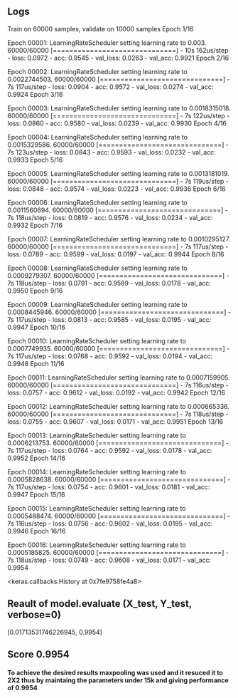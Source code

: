 ## Logs 

Train on 60000 samples, validate on 10000 samples
Epoch 1/16

Epoch 00001: LearningRateScheduler setting learning rate to 0.003.
60000/60000 [==============================] - 10s 162us/step - loss: 0.0972 - acc: 0.9545 - val_loss: 0.0263 - val_acc: 0.9921
Epoch 2/16

Epoch 00002: LearningRateScheduler setting learning rate to 0.0022744503.
60000/60000 [==============================] - 7s 117us/step - loss: 0.0904 - acc: 0.9572 - val_loss: 0.0274 - val_acc: 0.9924
Epoch 3/16

Epoch 00003: LearningRateScheduler setting learning rate to 0.0018315018.
60000/60000 [==============================] - 7s 122us/step - loss: 0.0860 - acc: 0.9580 - val_loss: 0.0239 - val_acc: 0.9930
Epoch 4/16

Epoch 00004: LearningRateScheduler setting learning rate to 0.0015329586.
60000/60000 [==============================] - 7s 123us/step - loss: 0.0843 - acc: 0.9593 - val_loss: 0.0232 - val_acc: 0.9933
Epoch 5/16

Epoch 00005: LearningRateScheduler setting learning rate to 0.0013181019.
60000/60000 [==============================] - 7s 119us/step - loss: 0.0848 - acc: 0.9574 - val_loss: 0.0223 - val_acc: 0.9936
Epoch 6/16

Epoch 00006: LearningRateScheduler setting learning rate to 0.0011560694.
60000/60000 [==============================] - 7s 118us/step - loss: 0.0819 - acc: 0.9576 - val_loss: 0.0234 - val_acc: 0.9932
Epoch 7/16

Epoch 00007: LearningRateScheduler setting learning rate to 0.0010295127.
60000/60000 [==============================] - 7s 117us/step - loss: 0.0789 - acc: 0.9599 - val_loss: 0.0197 - val_acc: 0.9944
Epoch 8/16

Epoch 00008: LearningRateScheduler setting learning rate to 0.0009279307.
60000/60000 [==============================] - 7s 118us/step - loss: 0.0791 - acc: 0.9589 - val_loss: 0.0178 - val_acc: 0.9950
Epoch 9/16

Epoch 00009: LearningRateScheduler setting learning rate to 0.0008445946.
60000/60000 [==============================] - 7s 117us/step - loss: 0.0813 - acc: 0.9585 - val_loss: 0.0195 - val_acc: 0.9947
Epoch 10/16

Epoch 00010: LearningRateScheduler setting learning rate to 0.0007749935.
60000/60000 [==============================] - 7s 117us/step - loss: 0.0768 - acc: 0.9592 - val_loss: 0.0194 - val_acc: 0.9948
Epoch 11/16

Epoch 00011: LearningRateScheduler setting learning rate to 0.0007159905.
60000/60000 [==============================] - 7s 116us/step - loss: 0.0757 - acc: 0.9612 - val_loss: 0.0192 - val_acc: 0.9942
Epoch 12/16

Epoch 00012: LearningRateScheduler setting learning rate to 0.000665336.
60000/60000 [==============================] - 7s 118us/step - loss: 0.0755 - acc: 0.9607 - val_loss: 0.0171 - val_acc: 0.9951
Epoch 13/16

Epoch 00013: LearningRateScheduler setting learning rate to 0.0006213753.
60000/60000 [==============================] - 7s 117us/step - loss: 0.0764 - acc: 0.9592 - val_loss: 0.0178 - val_acc: 0.9952
Epoch 14/16

Epoch 00014: LearningRateScheduler setting learning rate to 0.0005828638.
60000/60000 [==============================] - 7s 117us/step - loss: 0.0754 - acc: 0.9601 - val_loss: 0.0181 - val_acc: 0.9947
Epoch 15/16

Epoch 00015: LearningRateScheduler setting learning rate to 0.0005488474.
60000/60000 [==============================] - 7s 116us/step - loss: 0.0756 - acc: 0.9602 - val_loss: 0.0195 - val_acc: 0.9946
Epoch 16/16

Epoch 00016: LearningRateScheduler setting learning rate to 0.0005185825.
60000/60000 [==============================] - 7s 118us/step - loss: 0.0749 - acc: 0.9608 - val_loss: 0.0171 - val_acc: 0.9954

<keras.callbacks.History at 0x7fe9758fe4a8>





## Reault of model.evaluate (X_test, Y_test, verbose=0)
[0.01713531746226945, 0.9954]

## Score 0.9954


#### To achieve the desired results maxpooling was used and it resuced it to 2X2 thus by maintaing the parameters under 15k and giving performance of 0.9954

